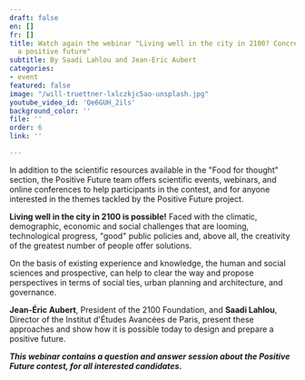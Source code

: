 ```yaml
---
draft: false
en: []
fr: []
title: Watch again the webinar "Living well in the city in 2100? Concrete paths to
  a positive future"
subtitle: By Saadi Lahlou and Jean-Eric Aubert
categories:
- event
featured: false
image: "/will-truettner-lxlczkjc5ao-unsplash.jpg"
youtube_video_id: 'Qe6GUH_2ils'
background_color: ''
file: ''
order: 6
link: ''

---
```

In addition to the scientific resources available in the "Food for thought" section, the Positive Future team offers scientific events, webinars, and online conferences to help participants in the contest, and for anyone interested in the themes tackled by the Positive Future project.

**Living well in the city in 2100 is possible!** Faced with the climatic, demographic, economic and social challenges that are looming, technological progress, "good" public policies and, above all, the creativity of the greatest number of people offer solutions.

On the basis of existing experience and knowledge, the human and social sciences and prospective, can help to clear the way and propose perspectives in terms of social ties, urban planning and architecture, and governance.

**Jean-Éric Aubert**, President of the 2100 Foundation, and **Saadi Lahlou**, Director of the Institut d'Études Avancées de Paris, present these approaches and show how it is possible today to design and prepare a positive future.

**_This webinar contains a question and answer session about the Positive Future contest, for all interested candidates._**